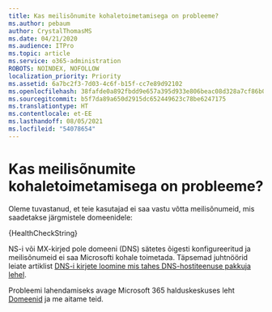 ```yaml
---
title: Kas meilisõnumite kohaletoimetamisega on probleeme?
ms.author: pebaum
author: CrystalThomasMS
ms.date: 04/21/2020
ms.audience: ITPro
ms.topic: article
ms.service: o365-administration
ROBOTS: NOINDEX, NOFOLLOW
localization_priority: Priority
ms.assetid: 6a7bc2f3-7d03-4c6f-b15f-cc7e89d92102
ms.openlocfilehash: 38fafde0a892fbdd9e657a395d933e806beac08d328a7cf86b006e53975e7a52
ms.sourcegitcommit: b5f7da89a650d2915dc652449623c78be6247175
ms.translationtype: HT
ms.contentlocale: et-EE
ms.lasthandoff: 08/05/2021
ms.locfileid: "54078654"
---
```

# <a name="having-email-delivery-issues"></a>Kas meilisõnumite kohaletoimetamisega on probleeme?

Oleme tuvastanud, et teie kasutajad ei saa vastu võtta meilisõnumeid, mis saadetakse järgmistele domeenidele:
  
{HealthCheckString}
  
NS-i või MX-kirjed pole domeeni (DNS) sätetes õigesti konfigureeritud ja meilisõnumeid ei saa Microsofti kohale toimetada. Täpsemad juhtnöörid leiate artiklist [DNS-i kirjete loomine mis tahes DNS-hostiteenuse pakkuja lehel](https://docs.microsoft.com/microsoft-365/admin/get-help-with-domains/create-dns-records-at-any-dns-hosting-provider). 
  
Probleemi lahendamiseks avage Microsoft 365 halduskeskuses leht [Domeenid](https://admin.microsoft.com/adminportal/home#/Domains) ja me aitame teid. 


